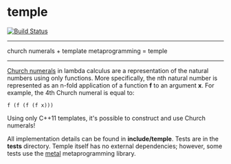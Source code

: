 # temple

[![Build Status](https://travis-ci.com/dmhacker/temple.svg?branch=master)](https://travis-ci.com/dmhacker/temple)

---

church numerals + template metaprogramming = temple

---

[Church numerals](https://en.wikipedia.org/wiki/Church_encoding) in lambda calculus are
a representation of the natural numbers using only functions. More specifically,
the nth natural number is represented as an n-fold application of a 
function __f__ to an argument __x__. For example, the 4th Church numeral is equal to:

```
f (f (f (f x)))
```

Using only C++11 templates, it's possible to construct and use Church numerals!

All implementation details can be found in __include/temple__. 
Tests are in the __tests__ directory. Temple itself has no external dependencies;
however, some tests use the [metal](https://github.com/brunocodutra/metal) metaprogramming library.
